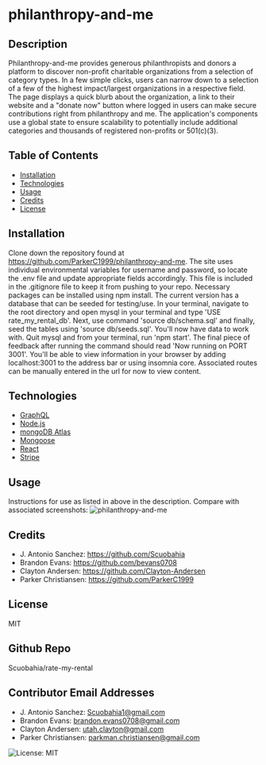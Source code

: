 # philanthropy-and-me

## Description
Philanthropy-and-me provides generous philanthropists and donors a platform to discover non-profit charitable organizations from a selection of category types. In a few simple clicks, users can narrow down to a selection of a few of the highest impact/largest organizations in a respective field. The page displays a quick blurb about the organization, a link to their website and a "donate now" button where logged in users can make secure contributions right from philanthropy and me. The application's components use a global state to ensure scalability to potentially include additional categories and thousands of registered non-profits or 501(c)(3).

## Table of Contents
* [Installation](#installation)
* [Technologies](#technologies)
* [Usage](#usage)
* [Credits](#credits)
* [License](#license)

## Installation
Clone down the repository found at https://github.com/ParkerC1999/philanthropy-and-me. The site uses individual environmental variables for username and password, so locate the .env file and update appropriate fields accordingly. This file is included in the .gitignore file to keep it from pushing to your repo. Necessary packages can be installed using npm install. The current version has a database that can be seeded for testing/use. In your terminal, navigate to the root directory and open mysql in your terminal and type 'USE rate_my_rental_db'. Next, use command 'source db/schema.sql' and finally, seed the tables using 'source db/seeds.sql'. You'll now have data to work with. Quit mysql and from your terminal, run 'npm start'. The final piece of feedback after running the command should read 'Now running on PORT 3001'. You'll be able to view information in your browser by adding localhost:3001 to the address bar or using insomnia core. Associated routes can be manually entered in the url for now to view content.

## Technologies
* [GraphQL](https://graphql.org/)
* [Node.js](https://nodejs.org/en/)
* [mongoDB Atlas](https://docs.atlas.mongodb.com/)
* [Mongoose](https://mongoosejs.com/)
* [React](https://reactjs.org/)
* [Stripe](https://stripe.com/docs)

## Usage
Instructions for use as listed in above in the description. Compare with associated screenshots:
![philanthropy-and-me](https://user-images.githubusercontent.com/82545902/135026196-fd675b54-30d6-4522-981d-763ea1a95353.jpeg)

## Credits
* J. Antonio Sanchez: https://github.com/Scuobahia 
* Brandon Evans: https://github.com/bevans0708 
* Clayton Andersen: https://github.com/Clayton-Andersen 
* Parker Christiansen: https://github.com/ParkerC1999

## License
MIT

## Github Repo
Scuobahia/rate-my-rental

## Contributor Email Addresses
* J. Antonio Sanchez: Scuobahia1@gmail.com 
* Brandon Evans: brandon.evans0708@gmail.com 
* Clayton Andersen: utah.clayton@gmail.com 
* Parker Christiansen: parkman.christiansen@gmail.com


![License: MIT](https://img.shields.io/badge/License-MIT-yellow.svg)
